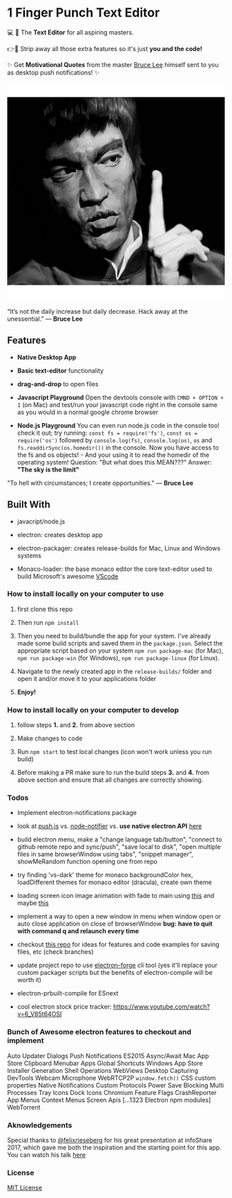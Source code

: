 # 1 Finger Punch Text Editor

💻 📝 The <b>Text Editor</b> for all aspiring masters.

👉💨 Strip away all those extra features so it's just <b>you and the code!</b>

✨ Get <b>Motivational Quotes</b> from the master [Bruce Lee](https://en.wikipedia.org/wiki/Bruce_Lee) himself sent to you as desktop push notifications! ✨

![Bruce Lee](/assets/icons/png/512x512.png)

“It’s not the daily increase but daily decrease. Hack away at the unessential.” — <b>Bruce Lee</b>

## Features

- <b>Native Desktop App</b>

- <b>Basic text-editor</b> functionality

- <b>drag-and-drop</b> to open files

- <b>Javascript Playground</b> Open the devtools console with `CMND + OPTION + I` (on Mac) and test/run your javascript code right in the console same as you would in a normal google chrome browser

- <b>Node.js Playground</b> You can even run node.js code in the console too! check it out; try running: `const fs = require('fs')`, `const os = require('os')` followed by `console.log(fs)`, `console.log(os)`, `os`  and `fs.readdirSync(os.homedir())` in the console. Now you have access to the fs and os objects! - And your using it to read the homedir of the operating system! Question: "But what does this MEAN???" Answer: <b>"The sky is the limit"</b>

"To hell with circumstances; I create opportunities." — <b>Bruce Lee</b>

## Built With

- javacript/node.js

- electron: creates desktop app

- electron-packager: creates release-builds for Mac, Linux and Windows systems

- Monaco-loader: the base monaco editor the core text-editor used to build Microsoft's awesome [VScode](https://github.com/Microsoft/vscode)

### How to install locally on your computer to use

1. first clone this repo

2. Then run `npm install`

3. Then you need to build/bundle the app for your system. I've already made some build scripts and saved them in the `package.json`. Select the appropriate script based on your system `npm run package-mac` (for Mac), `npm run package-win` (for Windows), `npm run package-linux` (for Linux).

4. Navigate to the newly created app in the `release-builds/` folder and open it and/or move it to your applications folder

5. <b>Enjoy!</b>

### How to install locally on your computer to develop

1. follow steps <b>1.</b> and <b>2.</b> from above section

2. Make changes to code

3. Run `npm start` to test local changes (icon won't work unless you run build)

4. Before making a PR make sure to run the build steps <b>3.</b> and <b>4.</b> from above section and ensure that all changes are correctly showing.

### Todos

- Implement electron-notifications package

- look at [push.js](https://www.npmjs.com/package/push-js) vs. [node-notifier](https://www.npmjs.com/package/node-notifier) vs. <b>use native electron API</b> [here](https://electron.atom.io/docs/tutorial/notifications/)

- build electron menu, make a "change language tab/button", "connect to github remote repo and sync/push", "save local to disk", "open multiple files in same browserWindow using tabs", "snippet manager", showMeRandom function opening one from repo

- try finding 'vs-dark' theme for monaco backgroundColor hex, loadDifferent themes for monaco editor (dracula), create own theme

- loading screen icon image animation with fade to main using [this](https://stackoverflow.com/questions/42292608/electron-loading-animation) and maybe [this](https://www.christianengvall.se/electron-white-screen-app-startup/)

- implement a way to open a new window in menu when window open or auto close application on close of browserWindow <b>bug: have to quit with command q and relaunch every time</b>

- checkout [this repo](https://github.com/felixrieseberg/introducing-electron-editor) for ideas for features and code examples for saving files, etc (check branches)

- update project repo to use [electron-forge](https://electronforge.io) cli tool (yes it'll replace your custom packager scripts but the benefits of electron-compile will be worth it)

- electron-prbuilt-compile for ESnext

- cool electron stock price tracker: https://www.youtube.com/watch?v=6_V85t64OSI 

### Bunch of Awesome electron features to checkout and implement

Auto Updater 
Dialogs
Push Notifications
ES2015
Async/Await
Mac App Store
Clipboard
Menubar Apps 
Global Shortcuts
Windows App Store 
Installer Generation
Shell Operations
WebViews 
Desktop Capturing
DevTools
Webcam 
Microphone
WebRTCP2P
`window.fetch()`
CSS custom properties
Native Notifications 
Custom Protocols
Power Save Blocking
Multi Processes
Tray Icons 
Dock Icons
Chromium Feature Flags
CrashReporter
App Menus
Context Menus 
Screen Apis
[...1323 Electron npm modules]
WebTorrent

### Aknowledgements

Special thanks to [@felixrieseberg](https://github.com/felixrieseberg) for his great presentation at infoShare 2017, which gave me both the inspiration and the starting point for this app. You can watch his talk [here](https://www.youtube.com/watch?v=7huz8Kx1nLw)

### License

[MIT License](https://en.wikipedia.org/wiki/MIT_License)